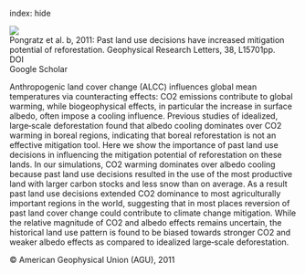 index: hide

<div class="Citation">
    <div class="Citation-thumb CitationThumb-linked"  data-href="https://doi.org/10.1029/2011gl047848">
      <img src="https://static.claimspace.cloud/climate-study-static/refs/thumbs/6/Pongratz_et_al_2011b-thumb.png" />
    </div>

  <div class="Citation-body">
    <div class="Citation-text">Pongratz et al. b, 2011: Past land use decisions have increased mitigation potential of reforestation. <span class="Article-journal">Geophysical Research Letters, </span><span class="Article-volume">38, </span> L15701pp.</div>
    <div class="Citation-links">
      <div class="CitationLink" data-href="https://doi.org/10.1029/2011gl047848">
        <div class="CitationLink-icon CitationLink-Doi"></div>
        <div class="CitationLink-text">DOI</div>
      </div>
      <div class="CitationLink" data-href="https://scholar.google.com/scholar?q=10.1029/2011gl047848">
        <div class="CitationLink-icon CitationLink-Scholar"></div>
        <div class="CitationLink-text">Google Scholar</div>
      </div>
    </div>
  </div>
</div>

Anthropogenic land cover change (ALCC) influences global mean temperatures via counteracting effects: CO2 emissions contribute to global warming, while biogeophysical effects, in particular the increase in surface albedo, often impose a cooling influence. Previous studies of idealized, large‐scale deforestation found that albedo cooling dominates over CO2 warming in boreal regions, indicating that boreal reforestation is not an effective mitigation tool. Here we show the importance of past land use decisions in influencing the mitigation potential of reforestation on these lands. In our simulations, CO2 warming dominates over albedo cooling because past land use decisions resulted in the use of the most productive land with larger carbon stocks and less snow than on average. As a result past land use decisions extended CO2 dominance to most agriculturally important regions in the world, suggesting that in most places reversion of past land cover change could contribute to climate change mitigation. While the relative magnitude of CO2 and albedo effects remains uncertain, the historical land use pattern is found to be biased towards stronger CO2 and weaker albedo effects as compared to idealized large‐scale deforestation.

<div class="Citation-copy">
&copy; American Geophysical Union (AGU), 2011
</div>